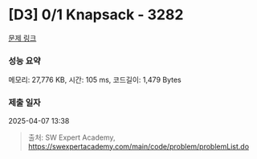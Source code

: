 # [D3] 0/1 Knapsack - 3282 

[문제 링크](https://swexpertacademy.com/main/code/problem/problemDetail.do?contestProbId=AWBJAVpqrzQDFAWr) 

### 성능 요약

메모리: 27,776 KB, 시간: 105 ms, 코드길이: 1,479 Bytes

### 제출 일자

2025-04-07 13:38



> 출처: SW Expert Academy, https://swexpertacademy.com/main/code/problem/problemList.do